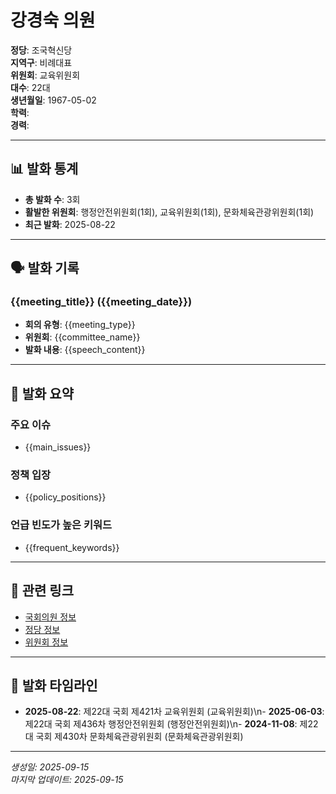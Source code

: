 # 강경숙 의원

**정당**: 조국혁신당  
**지역구**: 비례대표  
**위원회**: 교육위원회  
**대수**: 22대  
**생년월일**: 1967-05-02  
**학력**:   
**경력**:   

---

## 📊 발화 통계

- **총 발화 수**: 3회
- **활발한 위원회**: 행정안전위원회(1회), 교육위원회(1회), 문화체육관광위원회(1회)
- **최근 발화**: 2025-08-22

---

## 🗣️ 발화 기록

### {{meeting_title}} ({{meeting_date}})
- **회의 유형**: {{meeting_type}}
- **위원회**: {{committee_name}}
- **발화 내용**: {{speech_content}}

---

## 📝 발화 요약

### 주요 이슈
- {{main_issues}}

### 정책 입장
- {{policy_positions}}

### 언급 빈도가 높은 키워드
- {{frequent_keywords}}

---

## 🔗 관련 링크

- [국회의원 정보]({{assembly_info_url}})
- [정당 정보]({{party_info_url}})
- [위원회 정보]({{committee_info_url}})

---

## 📅 발화 타임라인

- **2025-08-22**: 제22대 국회 제421차 교육위원회 (교육위원회)\n- **2025-06-03**: 제22대 국회 제436차 행정안전위원회 (행정안전위원회)\n- **2024-11-08**: 제22대 국회 제430차 문화체육관광위원회 (문화체육관광위원회)

---

*생성일: 2025-09-15*  
*마지막 업데이트: 2025-09-15*
